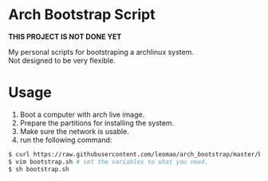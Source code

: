 # Arch Bootstrap Script

**THIS PROJECT IS NOT DONE YET**

My personal scripts for bootstraping a archlinux system.  
Not designed to be very flexible.

# Usage
1. Boot a computer with arch live image.
2. Prepare the partitions for installing the system.
3. Make sure the network is usable.
4. run the following command:
```sh
$ curl https://raw.githubusercontent.com/leomao/arch_bootstrap/master/bootstrap.sh -o bootstrap.sh
$ vim bootstrap.sh # set the variables to what you need.
$ sh bootstrap.sh
```
